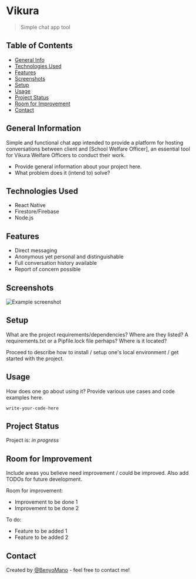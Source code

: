 # Vikura
> Simple chat app tool

## Table of Contents
* [General Info](#general-information)
* [Technologies Used](#technologies-used)
* [Features](#features)
* [Screenshots](#screenshots)
* [Setup](#setup)
* [Usage](#usage)
* [Project Status](#project-status)
* [Room for Improvement](#room-for-improvement)
* [Contact](#contact)


## General Information
Simple and functional chat app intended to provide a platform for hosting conversations between client and [School Welfare Officer], an essential tool for Vikura Welfare Officers to conduct their work.  
- Provide general information about your project here.
- What problem does it (intend to) solve?


## Technologies Used
- React Native
- Firestore/Firebase
- Node.js


## Features
- Direct messaging
- Anonymous yet personal and distinguishable
- Full conversation history available
- Report of concern possible


## Screenshots
![Example screenshot](./../assets/images/vikuraCut.jpg)


## Setup
What are the project requirements/dependencies? Where are they listed? A requirements.txt or a Pipfile.lock file perhaps? Where is it located?

Proceed to describe how to install / setup one's local environment / get started with the project.


## Usage
How does one go about using it?
Provide various use cases and code examples here.

`write-your-code-here`


## Project Status
Project is: _in progress_ 


## Room for Improvement
Include areas you believe need improvement / could be improved. Also add TODOs for future development.

Room for improvement:
- Improvement to be done 1
- Improvement to be done 2

To do:
- Feature to be added 1
- Feature to be added 2


## Contact
Created by [@BenyoMano](https://github.com/BenyoMano) - feel free to contact me!